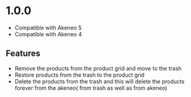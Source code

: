 
# 1.0.0
- Compatible with Akeneo 5
- Compatible with Akeneo 4
## Features

- Remove the products from the product grid and move to the trash
- Restore products from the trash to the product grid
- Delete the products from the trash and this will delete the products forever from the akeneo( from trash as well as from akeneo)